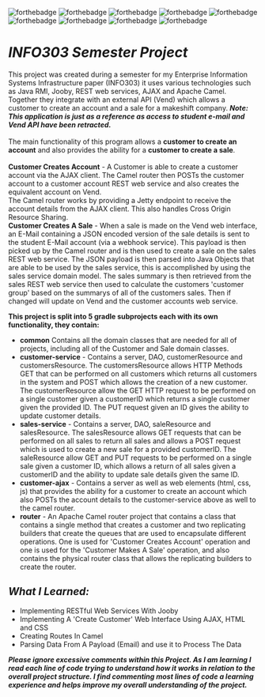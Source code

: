 ![forthebadge](https://img.shields.io/badge/made%20with-java-red.svg?style=for-the-badge&logo=Java&logoColor=white)
![forthebadge](https://img.shields.io/badge/made%20with-javascript-red.svg?style=for-the-badge&logo=JavaScript&logoColor=white)
![forthebadge](https://img.shields.io/badge/made%20with-HTML5-red.svg?style=for-the-badge&logo=HTML5&logoColor=white)
![forthebadge](https://img.shields.io/badge/made%20with-CSS3-red.svg?style=for-the-badge&logo=CSS3&logoColor=white)
![forthebadge](https://img.shields.io/badge/uses-gradle-blue.svg?style=for-the-badge)
![forthebadge](https://img.shields.io/badge/uses-Java%20RMI-blue.svg?style=for-the-badge)
![forthebadge](https://img.shields.io/badge/uses-Jooby-blue.svg?style=for-the-badge)
![forthebadge](https://img.shields.io/badge/uses-AJAX-blue.svg?style=for-the-badge)
![forthebadge](https://img.shields.io/badge/uses-Apache%20Camel-blue.svg?style=for-the-badge)

# *INFO303 Semester Project*
This project was created during a semester for my Enterprise Information Systems Infrastructure paper (INFO303) it uses various technologies such as Java RMI, Jooby, REST web services, AJAX and Apache Camel. Together they integrate with an external API (Vend) which allows a customer to create an account and a sale for a makeshift company. **_Note: This application is just as a reference as access to student e-mail and Vend API have been retracted._**
<br>
<br>
The main functionality of this program allows a **customer to create an account** and also provides the ability for a **customer to create a sale**.
<br>
<br>
**Customer Creates Account** -
A Customer is able to create a customer account via the AJAX client. The Camel router then POSTs the customer account to a customer account REST web service and also creates the equivalent account on Vend.<br>
The Camel router works by providing a Jetty endpoint to receive the account details from the AJAX client. This also handles Cross Origin Resource Sharing.
<br>
**Customer Creates A Sale** -
When a sale is made on the Vend web interface, an E-Mail containing a JSON encoded version of the sale details is sent to the student E-Mail account (via a webhook service). This payload is then picked up by the Camel router and is then used to create a sale on the sales REST web service. The JSON payload is then parsed into Java Objects that are able to be used by the sales service, this is accomplished by using the sales service domain model. The sales summary is then retrieved from the sales REST web service then used to calculate the customers 'customer group' based on the summarys of all of the customers sales. Then if changed will update on Vend and the customer accounts web service.<br>

**This project is split into 5 gradle subprojects each with its own functionality, they contain:**<br>
* **common** Contains all the domain classes that are needed for all of projects, including all of the Customer and Sale domain classes.<br>
* **customer-service** - Contains a server, DAO, customerResource and customersResource. The customersResource allows HTTP Methods GET that can be performed on all customers which returns all customers in the system and POST which allows the creation of a new customer. The customerResource allow the GET HTTP request to be performed on a single customer given a customerID which returns a single customer given the provided ID. The PUT request given an ID gives the ability to update customer details.<br>
* **sales-service** - Contains a server, DAO, saleResource and salesResource. The salesResource allows GET requests that can be performed on all sales to return all sales and allows a POST request which is used to create a new sale for a provided customerID. The saleResource allow GET and PUT requests to be performed on a single sale given a customer ID, which allows a return of all sales given a customerID and the ability to update sale details given the same ID.<br>
* **customer-ajax** - Contains a server as well as web elements (html, css, js) that provides the ability for a customer to create an account which also POSTs the account details to the customer-service above as well to the camel router.<br>
* **router** - An Apache Camel router project that contains a class that contains a single method that creates a customer and two replicating builders that create the queues that are used to encapsulate different operations. One is used for 'Customer Creates Account' operation and one is used for the 'Customer Makes A Sale' operation, and also contains the physical router class that allows the replicating builders to create the router.

## *What I Learned:*
* Implementing RESTful Web Services With Jooby
* Implementing A 'Create Customer' Web Interface Using AJAX, HTML and CSS 
* Creating Routes In Camel
* Parsing Data From A Payload (Email) and use it to Process The Data

_**Please ignore excessive comments within this Project. As I am learning I read each line of code trying to understand how it works in relation to the overall project structure. I find commenting most lines of code a learning experience and helps improve my overall understanding of the project.**_
